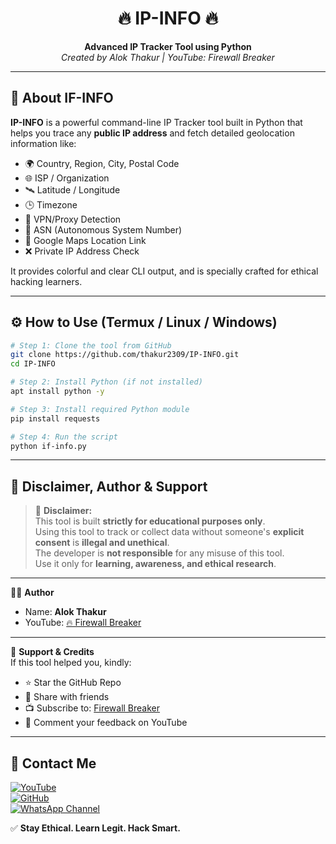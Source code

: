 <h1 align="center">🔥 IP-INFO 🔥</h1>
<p align="center">
  <strong>Advanced IP Tracker Tool using Python</strong><br>
  <em>Created by Alok Thakur | YouTube: Firewall Breaker</em>
</p>

---

## 📌 About IF-INFO

**IP-INFO** is a powerful command-line IP Tracker tool built in Python that helps you trace any **public IP address** and fetch detailed geolocation information like:

- 🌍 Country, Region, City, Postal Code
- 🌐 ISP / Organization
- 🛰️ Latitude / Longitude
- 🕒 Timezone
- 🔐 VPN/Proxy Detection
- 📡 ASN (Autonomous System Number)
- 🔗 Google Maps Location Link
- ❌ Private IP Address Check

It provides colorful and clear CLI output, and is specially crafted for ethical hacking learners.

---

## ⚙️ How to Use (Termux / Linux / Windows)

```bash
# Step 1: Clone the tool from GitHub
git clone https://github.com/thakur2309/IP-INFO.git
cd IP-INFO

# Step 2: Install Python (if not installed)
apt install python -y

# Step 3: Install required Python module
pip install requests

# Step 4: Run the script
python if-info.py
```

---

## 📢 Disclaimer, Author & Support

> 🔐 **Disclaimer:**  
This tool is built **strictly for educational purposes only**.  
Using this tool to track or collect data without someone's **explicit consent** is **illegal and unethical**.  
The developer is **not responsible** for any misuse of this tool.  
Use it only for **learning, awareness, and ethical research**.

---

👨‍💻 **Author**  
- Name: **Alok Thakur**  
- YouTube: [🔥 Firewall Breaker](https://www.youtube.com/@FirewallBreaker09)

---

💬 **Support & Credits**  
If this tool helped you, kindly:

- ⭐ Star the GitHub Repo  
- 📲 Share with friends  
- 📺 Subscribe to: [Firewall Breaker](https://www.youtube.com/@FirewallBreaker09)  
- 💬 Comment your feedback on YouTube  

---

## 📌 Contact Me  

<a href="https://youtube.com/@firewallbreaker09">
  <img src="https://img.shields.io/badge/YouTube-FF0000?style=for-the-badge&logo=youtube&logoColor=white" alt="YouTube">
</a>  
<br>  

<a href="https://github.com/thakur2309?tab=repositories">
  <img src="https://img.shields.io/badge/GitHub-000000?style=for-the-badge&logo=github&logoColor=white" alt="GitHub">
</a>  
<br>  

<a href="https://whatsapp.com/channel/0029VbAiqVMKLaHjg5J1Nm2F">
  <img src="https://img.shields.io/badge/WhatsApp-25D366?style=for-the-badge&logo=whatsapp&logoColor=white" alt="WhatsApp Channel">
</a>



✅ **Stay Ethical. Learn Legit. Hack Smart.**

